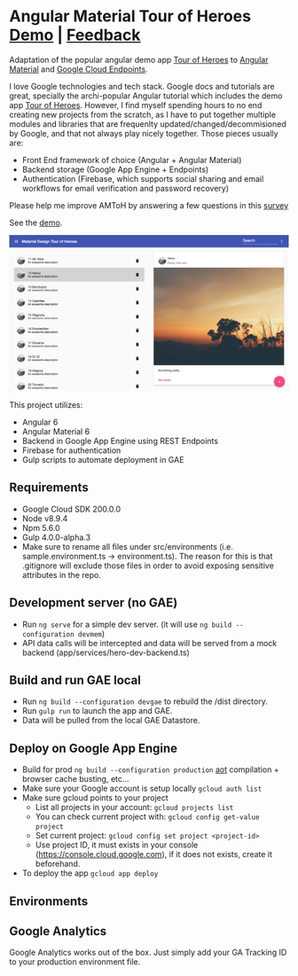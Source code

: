 
# Angular Material Tour of Heroes   [Demo](https://gae-boilerplate-203602.appspot.com) | [Feedback](https://docs.google.com/forms/d/e/1FAIpQLSfTMycGQFr6HJWNiGQRU3d9vLyEt2OX8n_gdo_kvYr7IEqZnQ/viewform)
Adaptation of the popular angular demo app [Tour of Heroes](https://angular.io/tutorial) to [Angular Material](https://material.angular.io/) and [Google Cloud Endpoints](https://cloud.google.com/endpoints/).

I love Google technologies and tech stack. Google docs and tutorials are great, specially the archi-popular Angular tutorial which includes the demo app [Tour of Heroes](https://angular.io/tutorial). However, I find myself spending hours to no end creating new projects from the scratch, as I have to put together multiple modules and libraries that are frequenlty updated/changed/decommisioned by Google, and that not always play nicely together. Those pieces usually are:
- Front End framework of choice (Angular + Angular Material)
- Backend storage (Google App Engine + Endpoints)
- Authentication (Firebase, which supports social sharing and email workflows for email verification and password recovery)

Please help me improve AMToH by answering a few questions in this [survey](https://docs.google.com/forms/d/e/1FAIpQLSfTMycGQFr6HJWNiGQRU3d9vLyEt2OX8n_gdo_kvYr7IEqZnQ/viewform)

See the [demo](https://gae-boilerplate-203602.appspot.com).

![Screenshot](https://raw.githubusercontent.com/Miki-AG/md-tour-of-heroes/master/static/img/screenshot2.png)

This project utilizes:
- Angular 6
- Angular Material 6
- Backend in Google App Engine using REST Endpoints
- Firebase for authentication
- Gulp scripts to automate deployment in GAE

## Requirements
- Google Cloud SDK 200.0.0
- Node v8.9.4
- Npm 5.6.0
- Gulp 4.0.0-alpha.3
- Make sure to rename all files under src/environments (i.e. sample.environment.ts -> environment.ts). The reason for this is that .gitignore will exclude those files in order to avoid exposing sensitive attributes in the repo.

## Development server (no GAE)

- Run `ng serve` for a simple dev server. (it will use `ng build --configuration devmem`)
- API data calls will be intercepted and data will be served from a mock backend (app/services/hero-dev-backend.ts)

## Build and run GAE local

- Run `ng build --configuration devgae` to rebuild the /dist directory.
- Run `gulp run` to launch the app and GAE.
- Data will be pulled from the local GAE Datastore.

## Deploy on Google App Engine
- Build for prod
    `ng build --configuration production` [aot](https://angular.io/guide/aot-compiler) compilation + browser cache busting, etc...
- Make sure your Google account is setup locally
    `gcloud auth list`
- Make sure gcloud points to your project
    - List all projects in your account:
    `gcloud projects list`
    - You can check current project with:
    `gcloud config get-value project`
    - Set current project:
    `gcloud config set project <project-id>`
    - Use project ID, it must exists in your console (https://console.cloud.google.com), if it does not exists, create it beforehand.
- To deploy the app
    `gcloud app deploy`

## Environments


## Google Analytics
Google Analytics works out of the box. Just simply add your GA Tracking ID to your production environment file.




